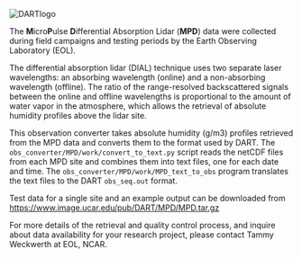 
![DARTlogo](https://github.com/NCAR/DART/blob/Manhattan/docs/images/Dartboard7.png)

The **M**icro**P**ulse **D**ifferential Absorption Lidar (**MPD**) data
were collected during field campaigns and testing periods by the
Earth Observing Laboratory (EOL).

The differential absorption lidar (DIAL) technique uses two separate 
laser wavelengths: an absorbing wavelength (online) and a non-absorbing 
wavelength (offline). The ratio of the range-resolved backscattered 
signals between the online and offline wavelengths is proportional to 
the amount of water vapor in the atmosphere, which allows the retrieval 
of absolute humidity profiles above the lidar site. 

This observation converter takes absolute humidity (g/m3) profiles 
retrieved from the MPD data and converts them to the format used by DART.
The `obs_converter/MPD/work/convert_to_text.py` script reads the netCDF 
files from each MPD site and combines them into text files, one for each 
date and time. The `obs_converter/MPD/work/MPD_text_to_obs` program 
translates the text files to the DART `obs_seq.out` format.

Test data for a single site and an example output can be downloaded from
https://www.image.ucar.edu/pub/DART/MPD/MPD.tar.gz

For more details of the retrieval and quality control process, 
and inquire about data availability for your research project,
please contact Tammy Weckwerth at EOL, NCAR. 

